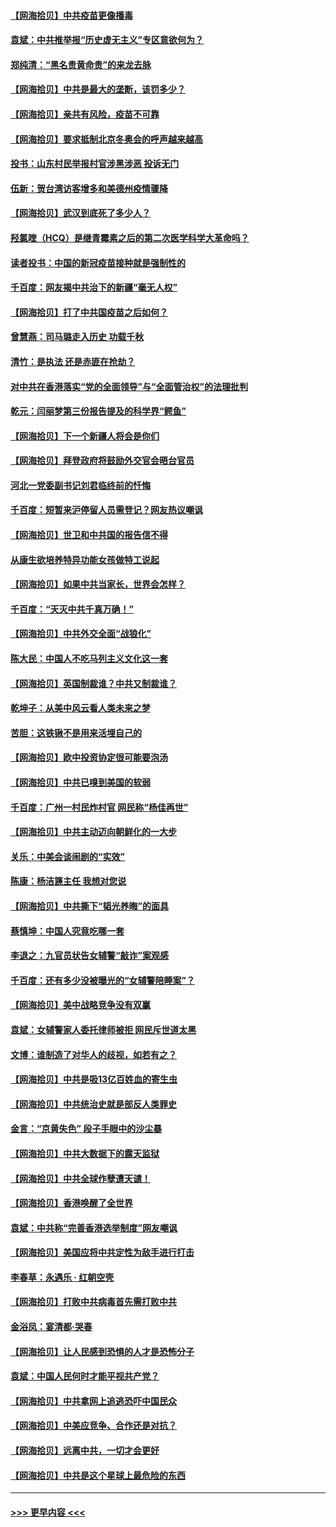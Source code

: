 #### [【网海拾贝】中共疫苗更像播毒](../pages/nsc993/n12876631.md?t=04140852) 
#### [袁斌：中共推举报“历史虚无主义”专区意欲何为？](../pages/nsc993/n12876530.md?t=04140852) 
#### [郑纯清：“黑名贵黄命贵”的来龙去脉](../pages/nsc993/n12875589.md?t=04140852) 
#### [【网海拾贝】中共是最大的垄断，该罚多少？](../pages/nsc993/n12874006.md?t=04140852) 
#### [【网海拾贝】亲共有风险，疫苗不可靠](../pages/nsc993/n12872224.md?t=04140852) 
#### [【网海拾贝】要求抵制北京冬奥会的呼声越来越高](../pages/nsc993/n12868962.md?t=04140852) 
#### [投书：山东村民举报村官涉黑涉恶 投诉无门](../pages/nsc993/n12869726.md?t=04140852) 
#### [伍新：贺台湾访客增多和美德州疫情骤降](../pages/nsc993/n12865651.md?t=04140852) 
#### [【网海拾贝】武汉到底死了多少人？](../pages/nsc993/n12863707.md?t=04140852) 
#### [羟氯喹（HCQ）是继青霉素之后的第二次医学科学大革命吗？](../pages/nsc993/n12638564.md?t=04140852) 
#### [读者投书：中国的新冠疫苗接种就是强制性的](../pages/nsc993/n12859932.md?t=04140852) 
#### [千百度：网友揭中共治下的新疆“毫无人权”](../pages/nsc993/n12858385.md?t=04140852) 
#### [【网海拾贝】打了中共国疫苗之后如何？](../pages/nsc993/n12857866.md?t=04140852) 
#### [曾慧燕：司马璐走入历史 功载千秋](../pages/nsc993/n12856996.md?t=04140852) 
#### [清竹：是执法 还是赤匪在抢劫？](../pages/nsc993/n12856952.md?t=04140852) 
#### [对中共在香港落实“党的全面领导”与“全面管治权”的法理批判](../pages/nsc993/n12856929.md?t=04140852) 
#### [乾元：闫丽梦第三份报告提及的科学界“鳄鱼”](../pages/nsc993/n12855985.md?t=04140852) 
#### [【网海拾贝】下一个新疆人将会是你们](../pages/nsc993/n12855864.md?t=04140852) 
#### [【网海拾贝】拜登政府将鼓励外交官会晤台官员](../pages/nsc993/n12853615.md?t=04140852) 
#### [河北一党委副书记刘君临终前的忏悔](../pages/nsc993/n12849420.md?t=04140852) 
#### [千百度：短暂来沪停留人员需登记？网友热议嘲讽](../pages/nsc993/n12853497.md?t=04140852) 
#### [【网海拾贝】世卫和中共国的报告信不得](../pages/nsc993/n12850902.md?t=04140852) 
#### [从康生欲培养特异功能女孩做特工说起](../pages/nsc993/n12849289.md?t=04140852) 
#### [【网海拾贝】如果中共当家长，世界会怎样？](../pages/nsc993/n12848436.md?t=04140852) 
#### [千百度：“天灭中共千真万确！”](../pages/nsc993/n12845659.md?t=04140852) 
#### [【网海拾贝】中共外交全面“战狼化”](../pages/nsc993/n12845607.md?t=04140852) 
#### [陈大民：中国人不吃马列主义文化这一套](../pages/nsc993/n12842496.md?t=04140852) 
#### [【网海拾贝】英国制裁谁？中共又制裁谁？](../pages/nsc993/n12840909.md?t=04140852) 
#### [乾坤子：从美中风云看人类未来之梦](../pages/nsc993/n12840590.md?t=04140852) 
#### [苦胆：这铁锹不是用来活埋自己的](../pages/nsc993/n12839512.md?t=04140852) 
#### [【网海拾贝】欧中投资协定很可能要泡汤](../pages/nsc993/n12835122.md?t=04140852) 
#### [【网海拾贝】中共已嗅到美国的软弱](../pages/nsc993/n12832411.md?t=04140852) 
#### [千百度：广州一村民炸村官 网民称“杨佳再世”](../pages/nsc993/n12832380.md?t=04140852) 
#### [【网海拾贝】中共主动迈向朝鲜化的一大步](../pages/nsc993/n12829887.md?t=04140852) 
#### [关乐：中美会谈闹剧的“实效”](../pages/nsc993/n12826698.md?t=04140852) 
#### [陈康：杨洁篪主任  我想对您说](../pages/nsc993/n12826609.md?t=04140852) 
#### [【网海拾贝】中共撕下“韬光养晦”的面具](../pages/nsc993/n12826459.md?t=04140852) 
#### [蔡慎坤：中国人究竟吃哪一套](../pages/nsc993/n12826010.md?t=04140852) 
#### [李退之：九官员状告女辅警“敲诈”案观感](../pages/nsc993/n12823984.md?t=04140852) 
#### [千百度：还有多少没被曝光的“女辅警陪睡案”？](../pages/nsc993/n12822136.md?t=04140852) 
#### [【网海拾贝】美中战略竞争没有双赢](../pages/nsc993/n12822105.md?t=04140852) 
#### [袁斌：女辅警家人委托律师被拒 网民斥世道太黑](../pages/nsc993/n12822004.md?t=04140852) 
#### [文博：谁制造了对华人的歧视，如若有之？](../pages/nsc993/n12821635.md?t=04140852) 
#### [【网海拾贝】中共是吸13亿百姓血的寄生虫](../pages/nsc993/n12819191.md?t=04140852) 
#### [【网海拾贝】中共统治史就是部反人类罪史](../pages/nsc993/n12816738.md?t=04140852) 
#### [金言：“京黄失色” 段子手眼中的沙尘暴](../pages/nsc993/n12815700.md?t=04140852) 
#### [【网海拾贝】中共大数据下的露天监狱](../pages/nsc993/n12811075.md?t=04140852) 
#### [【网海拾贝】中共全球作孽遭天谴！](../pages/nsc993/n12810258.md?t=04140852) 
#### [【网海拾贝】香港唤醒了全世界](../pages/nsc993/n12809100.md?t=04140852) 
#### [袁斌：中共称“完善香港选举制度”网友嘲讽](../pages/nsc993/n12808994.md?t=04140852) 
#### [【网海拾贝】美国应将中共定性为敌手进行打击](../pages/nsc993/n12806870.md?t=04140852) 
#### [李春草：永遇乐 · 红朝空壳](../pages/nsc993/n12805365.md?t=04140852) 
#### [【网海拾贝】打败中共病毒首先需打败中共](../pages/nsc993/n12803930.md?t=04140852) 
#### [金浴凤：宴清都‧哭春](../pages/nsc993/n12801601.md?t=04140852) 
#### [【网海拾贝】让人民感到恐惧的人才是恐怖分子](../pages/nsc993/n12799347.md?t=04140852) 
#### [袁斌：中国人民何时才能平视共产党？](../pages/nsc993/n12799306.md?t=04140852) 
#### [【网海拾贝】中共拿网上追逃恐吓中国民众](../pages/nsc993/n12796905.md?t=04140852) 
#### [【网海拾贝】中美应竞争、合作还是对抗？](../pages/nsc993/n12794675.md?t=04140852) 
#### [【网海拾贝】远离中共，一切才会更好](../pages/nsc993/n12793572.md?t=04140852) 
#### [【网海拾贝】中共是这个星球上最危险的东西](../pages/nsc993/n12791400.md?t=04140852) 

----
#### [ >>> 更早内容 <<< ](../indexes/nsc993-earlier.md)
